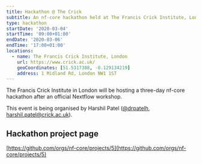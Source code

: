 ```yaml
---
title: Hackathon @ The Crick
subtitle: An nf-core hackathon held at The Francis Crick Institute, London
type: hackathon
startDate: '2020-03-04'
startTime: '09:00+01:00'
endDate: '2020-03-06'
endTime: '17:00+01:00'
locations:
  - name: The Francis Crick Institute, London
    url: https://www.crick.ac.uk/
    geoCoordinates: [51.5317308, -0.129134219]
    address: 1 Midland Rd, London NW1 1ST
---
```


The Francis Crick Institute in London will be hosting a three-day
nf-core hackathon after an official Nextflow workshop.

This event is being organised by Harshil Patel ([@drpatelh](https://github.com/drpatelh),
[harshil.patel@crick.ac.uk](mailto:harshil.patel@crick.ac.uk)).

## Hackathon project page

[https://github.com/orgs/nf-core/projects/5](https://github.com/orgs/nf-core/projects/5)
